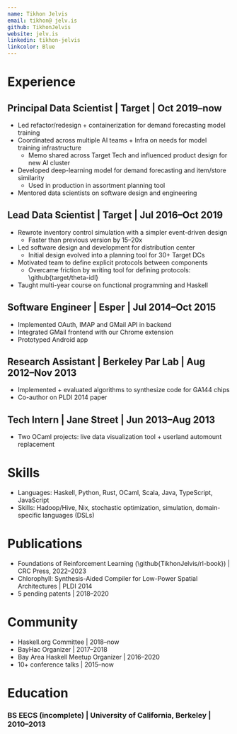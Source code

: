 ```yaml
---
name: Tikhon Jelvis
email: tikhon@ jelv.is
github: TikhonJelvis
website: jelv.is
linkedin: tikhon-jelvis
linkcolor: Blue
---
```


# Experience

## Principal Data Scientist | Target | Oct 2019–now

  * Led refactor/redesign + containerization for demand forecasting model training
  * Coordinated across multiple AI teams + Infra on needs for model training infrastructure
    * Memo shared across Target Tech and influenced product design for new AI cluster
  * Developed deep-learning model for demand forecasting and item/store similarity
    * Used in production in assortment planning tool
* Mentored data scientists on software design and engineering

## Lead Data Scientist | Target | Jul 2016–Oct 2019

  * Rewrote inventory control simulation with a simpler event-driven design
    * Faster than previous version by 15–20x
  * Led software design and development for distribution center 
    * Initial design evolved into a planning tool for 30+ Target DCs
  * Motivated team to define explicit protocols between components
    * Overcame friction by writing tool for defining protocols: \github{target/theta-idl}
  * Taught multi-year course on functional programming and Haskell

## Software Engineer | Esper | Jul 2014–Oct 2015

  * Implemented OAuth, IMAP and GMail API in backend
  * Integrated GMail frontend with our Chrome extension
  * Prototyped Android app

## Research Assistant | Berkeley Par Lab | Aug 2012–Nov 2013

  * Implemented + evaluated algorithms to synthesize code for GA144 chips
  * Co-author on PLDI 2014 paper

## Tech Intern | Jane Street | Jun 2013–Aug 2013
  * Two OCaml projects: live data visualization tool + userland automount replacement

# Skills

  * Languages: Haskell, Python, Rust, OCaml, Scala, Java, TypeScript, JavaScript
  * Skills: Hadoop/Hive, Nix, stochastic optimization, simulation, domain-specific languages (DSLs)

# Publications

  * Foundations of Reinforcement Learning (\github{TikhonJelvis/rl-book}) | CRC Press, 2022–2023
  * Chlorophyll: Synthesis-Aided Compiler for Low-Power Spatial Architectures | PLDI 2014
  * 5 pending patents | 2018–2020

# Community

  * Haskell.org Committee | 2018–now
  * BayHac Organizer | 2017–2018
  * Bay Area Haskell Meetup Organizer | 2016–2020
  * 10+ conference talks | 2015–now

# Education

### BS EECS (incomplete) | University of California, Berkeley | 2010–2013

